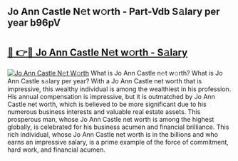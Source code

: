 ## Jo Ann Castle N𝚎t w𝚘rth - Part-Vdb S𝚊lary per year b96pV

# <h2><a href="http://gc3vzdr.nevu.top/?p=Jo+Ann+Castle">🔗 👉🔴 Jo Ann Castle N𝚎t w𝚘rth - S𝚊lary</a></h2>

[![Jo Ann Castle N𝚎t W𝚘rth](https://i.imgur.com/Oavwk0R.jpeg)](http://gc3vzdr.nevu.top/?p=Jo+Ann+Castle)
What is Jo Ann Castle n𝚎t w𝚘rth? What is Jo Ann Castle s𝚊lary per year?
With a Jo Ann Castle net worth that is impressive, this wealthy individual is among the wealthiest in his profession. His annual compensation is impressive, but it is outmatched by Jo Ann Castle net worth, which is believed to be more significant due to his numerous business interests and valuable real estate assets. This prosperous man, whose Jo Ann Castle net worth is among the highest globally, is celebrated for his business acumen and financial brilliance. This rich individual, whose Jo Ann Castle net worth is in the billions and who earns an impressive salary, is a prime example of the force of commitment, hard work, and financial acumen.
